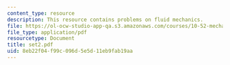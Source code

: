 ```yaml
---
content_type: resource
description: This resource contains problems on fluid mechanics.
file: https://ol-ocw-studio-app-qa.s3.amazonaws.com/courses/10-52-mechanics-of-fluids-spring-2006/8eb22f04f99c096d5e5d11eb9fab19aa_set2.pdf
file_type: application/pdf
resourcetype: Document
title: set2.pdf
uid: 8eb22f04-f99c-096d-5e5d-11eb9fab19aa
---
```

